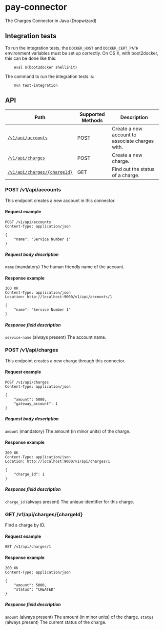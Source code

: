 # pay-connector
The Charges Connector in Java (Dropwizard)

## Integration tests

To run the integration tests, the `DOCKER_HOST` and `DOCKER_CERT_PATH` environment variables must be set up correctly. On OS X, with boot2docker, this can be done like this:

```
    eval $(boot2docker shellinit)
```

The command to run the integration tests is:

```
    mvn test-integration
```

## API

| Path                          | Supported Methods | Description                        |
| ----------------------------- | ----------------- | ---------------------------------- |
|[```/v1/api/accounts```](#post-v1apiaccounts)              | POST    |  Create a new account to associate charges with.            |
|[```/v1/api/charges```](#post-v1apicharges)                                  | POST    |  Create a new charge.            |
|[```/v1/api/charges/{chargeId}```](#get-v1apichargeschargeId)                                  | GET |  Find out the status of a charge.            |


### POST /v1/api/accounts

This endpoint creates a new account in this connector.

#### Request example

```
POST /v1/api/accounts
Content-Type: application/json

{
    "name": "Service Number 1"
}
```

##### Request body description

```name``` (mandatory) The human friendly name of the account.

#### Response example

```
200 OK
Content-Type: application/json
Location: http://localhost:9000/v1/api/accounts/1

{
    "name": "Service Number 1"
}
```

##### Response field description
```service-name``` (always present) The account name.


### POST /v1/api/charges

This endpoint creates a new charge through this connector.

#### Request example

```
POST /v1/api/charges
Content-Type: application/json

{
    "amount": 5000,
    "gateway_account": 1
}
```

##### Request body description

```amount``` (mandatory) The amount (in minor units) of the charge.

#### Response example

```
200 OK
Content-Type: application/json
Location: http://localhost:9000/v1/api/charges/1

{
    "charge_id": 1
}
```

##### Response field description
```charge_id``` (always present) The unique identifier for this charge.

### GET /v1/api/charges/{chargeId}

Find a charge by ID.

#### Request example

```
GET /v1/api/charges/1

```

#### Response example

```
200 OK
Content-Type: application/json

{
    "amount": 5000,
    "status": "CREATED"
}
```

##### Response field description
```amount``` (always present) The amount (in minor units) of the charge.
```status``` (always present) The current status of the charge.